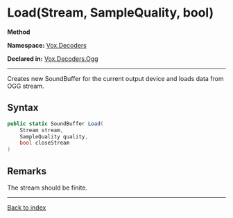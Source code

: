 # Load(Stream, SampleQuality, bool)

**Method**

**Namespace:** [Vox.Decoders](Vox.Decoders.md)

**Declared in:** [Vox.Decoders.Ogg](Vox.Decoders.Ogg.md)

------



Creates new SoundBuffer for the current output device and loads
data from OGG stream.


## Syntax

```csharp
public static SoundBuffer Load(
	Stream stream,
	SampleQuality quality,
	bool closeStream
)
```

## Remarks

The stream should be finite.

------

[Back to index](index.md)